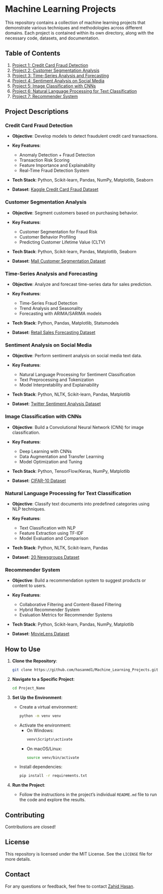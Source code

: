 # Machine Learning Projects

This repository contains a collection of machine learning projects that demonstrate various techniques and methodologies across different domains. Each project is contained within its own directory, along with the necessary code, datasets, and documentation.

## Table of Contents

1. [Project 1: Credit Card Fraud Detection](#credit-card-fraud-detection)
2. [Project 2: Customer Segmentation Analysis](#customer-segmentation-analysis)
3. [Project 3: Time-Series Analysis and Forecasting](#time-series-analysis-and-forecasting)
4. [Project 4: Sentiment Analysis on Social Media](#sentiment-analysis-on-social-media)
5. [Project 5: Image Classification with CNNs](#image-classification-with-cnns)
6. [Project 6: Natural Language Processing for Text Classification](#natural-language-processing-for-text-classification)
7. [Project 7: Recommender System](#recommender-system)

## Project Descriptions

### Credit Card Fraud Detection

- **Objective**: Develop models to detect fraudulent credit card transactions.
- **Key Features**:
  - Anomaly Detection + Fraud Detection
  - Transaction Risk Scoring
  - Feature Importance and Explainability
  - Real-Time Fraud Detection System

- **Tech Stack**: Python, Scikit-learn, Pandas, NumPy, Matplotlib, Seaborn
- **Dataset**: [Kaggle Credit Card Fraud Dataset](https://www.kaggle.com/mlg-ulb/creditcardfraud)

### Customer Segmentation Analysis

- **Objective**: Segment customers based on purchasing behavior.
- **Key Features**:
  - Customer Segmentation for Fraud Risk
  - Customer Behavior Profiling
  - Predicting Customer Lifetime Value (CLTV)

- **Tech Stack**: Python, Scikit-learn, Pandas, Matplotlib, Seaborn
- **Dataset**: [Mall Customer Segmentation Dataset](https://www.kaggle.com/vjchoudhary7/customer-segmentation-tutorial-in-python)

### Time-Series Analysis and Forecasting

- **Objective**: Analyze and forecast time-series data for sales prediction.
- **Key Features**:
  - Time-Series Fraud Detection
  - Trend Analysis and Seasonality
  - Forecasting with ARIMA/SARIMA models

- **Tech Stack**: Python, Pandas, Matplotlib, Statsmodels
- **Dataset**: [Retail Sales Forecasting Dataset](https://www.kaggle.com/c/demand-forecasting-kernels-only)

### Sentiment Analysis on Social Media

- **Objective**: Perform sentiment analysis on social media text data.
- **Key Features**:
  - Natural Language Processing for Sentiment Classification
  - Text Preprocessing and Tokenization
  - Model Interpretability and Explainability

- **Tech Stack**: Python, NLTK, Scikit-learn, Pandas, Matplotlib
- **Dataset**: [Twitter Sentiment Analysis Dataset](https://www.kaggle.com/kazanova/sentiment140)

### Image Classification with CNNs

- **Objective**: Build a Convolutional Neural Network (CNN) for image classification.
- **Key Features**:
  - Deep Learning with CNNs
  - Data Augmentation and Transfer Learning
  - Model Optimization and Tuning

- **Tech Stack**: Python, TensorFlow/Keras, NumPy, Matplotlib
- **Dataset**: [CIFAR-10 Dataset](https://www.cs.toronto.edu/~kriz/cifar.html)

### Natural Language Processing for Text Classification

- **Objective**: Classify text documents into predefined categories using NLP techniques.
- **Key Features**:
  - Text Classification with NLP
  - Feature Extraction using TF-IDF
  - Model Evaluation and Comparison

- **Tech Stack**: Python, NLTK, Scikit-learn, Pandas
- **Dataset**: [20 Newsgroups Dataset](http://qwone.com/~jason/20Newsgroups/)

### Recommender System

- **Objective**: Build a recommendation system to suggest products or content to users.
- **Key Features**:
  - Collaborative Filtering and Content-Based Filtering
  - Hybrid Recommender System
  - Evaluation Metrics for Recommender Systems

- **Tech Stack**: Python, Scikit-learn, Pandas, NumPy, Matplotlib
- **Dataset**: [MovieLens Dataset](https://grouplens.org/datasets/movielens/)


## How to Use

1. **Clone the Repository**:
   ```bash
   git clone https://github.com/hasanmd1/Machine_Learning_Projects.git
   ```

2. **Navigate to a Specific Project**:
   ```bash
   cd Project_Name
   ```

3. **Set Up the Environment**:
   - Create a virtual environment:
     ```bash
     python -m venv venv
     ```
   - Activate the environment:
     - On Windows:
       ```bash
       venv\Scripts\activate
       ```
     - On macOS/Linux:
       ```bash
       source venv/bin/activate
       ```
   - Install dependencies:
     ```bash
     pip install -r requirements.txt
     ```

4. **Run the Project**:
   - Follow the instructions in the project’s individual `README.md` file to run the code and explore the results.

## Contributing

Contributions are closed!

## License

This repository is licensed under the MIT License. See the `LICENSE` file for more details.

## Contact

For any questions or feedback, feel free to contact [Zahid Hasan](mailto:mdzhasancz@gmail.com).
